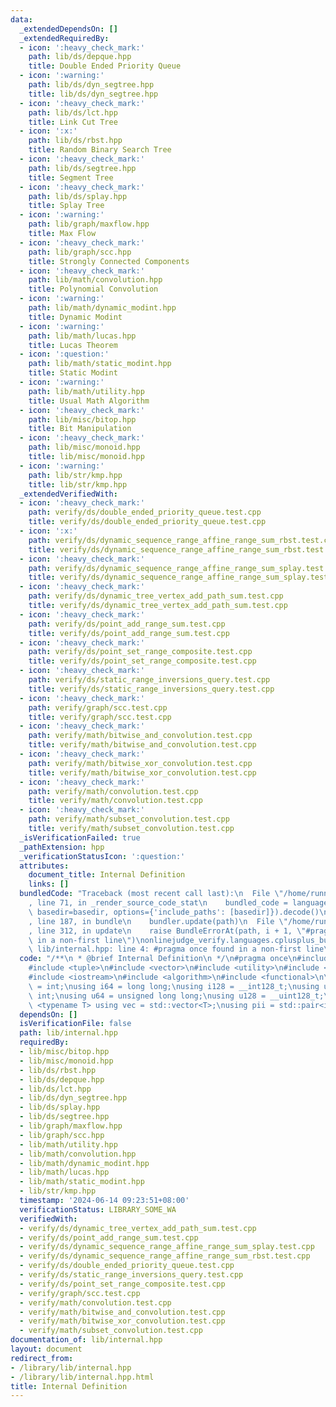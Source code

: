```yaml
---
data:
  _extendedDependsOn: []
  _extendedRequiredBy:
  - icon: ':heavy_check_mark:'
    path: lib/ds/depque.hpp
    title: Double Ended Priority Queue
  - icon: ':warning:'
    path: lib/ds/dyn_segtree.hpp
    title: lib/ds/dyn_segtree.hpp
  - icon: ':heavy_check_mark:'
    path: lib/ds/lct.hpp
    title: Link Cut Tree
  - icon: ':x:'
    path: lib/ds/rbst.hpp
    title: Random Binary Search Tree
  - icon: ':heavy_check_mark:'
    path: lib/ds/segtree.hpp
    title: Segment Tree
  - icon: ':heavy_check_mark:'
    path: lib/ds/splay.hpp
    title: Splay Tree
  - icon: ':warning:'
    path: lib/graph/maxflow.hpp
    title: Max Flow
  - icon: ':heavy_check_mark:'
    path: lib/graph/scc.hpp
    title: Strongly Connected Components
  - icon: ':heavy_check_mark:'
    path: lib/math/convolution.hpp
    title: Polynomial Convolution
  - icon: ':warning:'
    path: lib/math/dynamic_modint.hpp
    title: Dynamic Modint
  - icon: ':warning:'
    path: lib/math/lucas.hpp
    title: Lucas Theorem
  - icon: ':question:'
    path: lib/math/static_modint.hpp
    title: Static Modint
  - icon: ':warning:'
    path: lib/math/utility.hpp
    title: Usual Math Algorithm
  - icon: ':heavy_check_mark:'
    path: lib/misc/bitop.hpp
    title: Bit Manipulation
  - icon: ':heavy_check_mark:'
    path: lib/misc/monoid.hpp
    title: lib/misc/monoid.hpp
  - icon: ':warning:'
    path: lib/str/kmp.hpp
    title: lib/str/kmp.hpp
  _extendedVerifiedWith:
  - icon: ':heavy_check_mark:'
    path: verify/ds/double_ended_priority_queue.test.cpp
    title: verify/ds/double_ended_priority_queue.test.cpp
  - icon: ':x:'
    path: verify/ds/dynamic_sequence_range_affine_range_sum_rbst.test.cpp
    title: verify/ds/dynamic_sequence_range_affine_range_sum_rbst.test.cpp
  - icon: ':heavy_check_mark:'
    path: verify/ds/dynamic_sequence_range_affine_range_sum_splay.test.cpp
    title: verify/ds/dynamic_sequence_range_affine_range_sum_splay.test.cpp
  - icon: ':heavy_check_mark:'
    path: verify/ds/dynamic_tree_vertex_add_path_sum.test.cpp
    title: verify/ds/dynamic_tree_vertex_add_path_sum.test.cpp
  - icon: ':heavy_check_mark:'
    path: verify/ds/point_add_range_sum.test.cpp
    title: verify/ds/point_add_range_sum.test.cpp
  - icon: ':heavy_check_mark:'
    path: verify/ds/point_set_range_composite.test.cpp
    title: verify/ds/point_set_range_composite.test.cpp
  - icon: ':heavy_check_mark:'
    path: verify/ds/static_range_inversions_query.test.cpp
    title: verify/ds/static_range_inversions_query.test.cpp
  - icon: ':heavy_check_mark:'
    path: verify/graph/scc.test.cpp
    title: verify/graph/scc.test.cpp
  - icon: ':heavy_check_mark:'
    path: verify/math/bitwise_and_convolution.test.cpp
    title: verify/math/bitwise_and_convolution.test.cpp
  - icon: ':heavy_check_mark:'
    path: verify/math/bitwise_xor_convolution.test.cpp
    title: verify/math/bitwise_xor_convolution.test.cpp
  - icon: ':heavy_check_mark:'
    path: verify/math/convolution.test.cpp
    title: verify/math/convolution.test.cpp
  - icon: ':heavy_check_mark:'
    path: verify/math/subset_convolution.test.cpp
    title: verify/math/subset_convolution.test.cpp
  _isVerificationFailed: true
  _pathExtension: hpp
  _verificationStatusIcon: ':question:'
  attributes:
    document_title: Internal Definition
    links: []
  bundledCode: "Traceback (most recent call last):\n  File \"/home/runner/.local/lib/python3.10/site-packages/onlinejudge_verify/documentation/build.py\"\
    , line 71, in _render_source_code_stat\n    bundled_code = language.bundle(stat.path,\
    \ basedir=basedir, options={'include_paths': [basedir]}).decode()\n  File \"/home/runner/.local/lib/python3.10/site-packages/onlinejudge_verify/languages/cplusplus.py\"\
    , line 187, in bundle\n    bundler.update(path)\n  File \"/home/runner/.local/lib/python3.10/site-packages/onlinejudge_verify/languages/cplusplus_bundle.py\"\
    , line 312, in update\n    raise BundleErrorAt(path, i + 1, \"#pragma once found\
    \ in a non-first line\")\nonlinejudge_verify.languages.cplusplus_bundle.BundleErrorAt:\
    \ lib/internal.hpp: line 4: #pragma once found in a non-first line\n"
  code: "/**\n * @brief Internal Definition\n */\n#pragma once\n#include <cmath>\n\
    #include <tuple>\n#include <vector>\n#include <utility>\n#include <cstring>\n\
    #include <iostream>\n#include <algorithm>\n#include <functional>\n\nusing i32\
    \ = int;\nusing i64 = long long;\nusing i128 = __int128_t;\nusing u32 = unsigned\
    \ int;\nusing u64 = unsigned long long;\nusing u128 = __uint128_t;\n\ntemplate\
    \ <typename T> using vec = std::vector<T>;\nusing pii = std::pair<int, int>;"
  dependsOn: []
  isVerificationFile: false
  path: lib/internal.hpp
  requiredBy:
  - lib/misc/bitop.hpp
  - lib/misc/monoid.hpp
  - lib/ds/rbst.hpp
  - lib/ds/depque.hpp
  - lib/ds/lct.hpp
  - lib/ds/dyn_segtree.hpp
  - lib/ds/splay.hpp
  - lib/ds/segtree.hpp
  - lib/graph/maxflow.hpp
  - lib/graph/scc.hpp
  - lib/math/utility.hpp
  - lib/math/convolution.hpp
  - lib/math/dynamic_modint.hpp
  - lib/math/lucas.hpp
  - lib/math/static_modint.hpp
  - lib/str/kmp.hpp
  timestamp: '2024-06-14 09:23:51+08:00'
  verificationStatus: LIBRARY_SOME_WA
  verifiedWith:
  - verify/ds/dynamic_tree_vertex_add_path_sum.test.cpp
  - verify/ds/point_add_range_sum.test.cpp
  - verify/ds/dynamic_sequence_range_affine_range_sum_splay.test.cpp
  - verify/ds/dynamic_sequence_range_affine_range_sum_rbst.test.cpp
  - verify/ds/double_ended_priority_queue.test.cpp
  - verify/ds/static_range_inversions_query.test.cpp
  - verify/ds/point_set_range_composite.test.cpp
  - verify/graph/scc.test.cpp
  - verify/math/convolution.test.cpp
  - verify/math/bitwise_and_convolution.test.cpp
  - verify/math/bitwise_xor_convolution.test.cpp
  - verify/math/subset_convolution.test.cpp
documentation_of: lib/internal.hpp
layout: document
redirect_from:
- /library/lib/internal.hpp
- /library/lib/internal.hpp.html
title: Internal Definition
---
```

